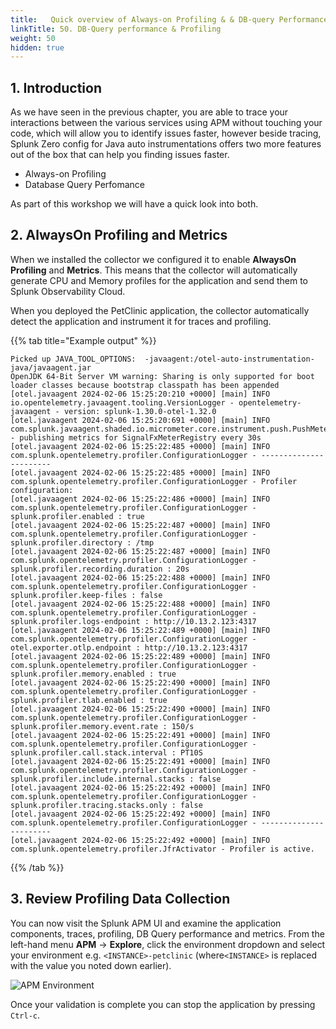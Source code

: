 ```yaml
---
title:   Quick overview of Always-on Profiling & & DB-query Performance
linkTitle: 50. DB-Query performance & Profiling
weight: 50
hidden: true
---
```


## 1. Introduction

As we have seen in the previous chapter, you are able to trace your interactions between the various services using APM without touching your code,  which will allow you to identify issues faster, however beside tracing, Splunk Zero config for Java auto instrumentations offers two more features out of the box that can help you finding issues faster.

* Always-on Profiling
* Database Query Perfomance

As part of this workshop we will have a quick look into both.

## 2. AlwaysOn Profiling and Metrics

When we installed the collector we configured it to enable **AlwaysOn Profiling** and **Metrics**. This means that the collector will automatically generate CPU and Memory profiles for the application and send them to Splunk Observability Cloud.

When you deployed the PetClinic application, the collector automatically detect the application and instrument it for traces and profiling.

{{% tab title="Example output" %}}

``` text {wrap="false"}
Picked up JAVA_TOOL_OPTIONS:  -javaagent:/otel-auto-instrumentation-java/javaagent.jar
OpenJDK 64-Bit Server VM warning: Sharing is only supported for boot loader classes because bootstrap classpath has been appended
[otel.javaagent 2024-02-06 15:25:20:210 +0000] [main] INFO io.opentelemetry.javaagent.tooling.VersionLogger - opentelemetry-javaagent - version: splunk-1.30.0-otel-1.32.0
[otel.javaagent 2024-02-06 15:25:20:691 +0000] [main] INFO com.splunk.javaagent.shaded.io.micrometer.core.instrument.push.PushMeterRegistry - publishing metrics for SignalFxMeterRegistry every 30s
[otel.javaagent 2024-02-06 15:25:22:485 +0000] [main] INFO com.splunk.opentelemetry.profiler.ConfigurationLogger - -----------------------
[otel.javaagent 2024-02-06 15:25:22:485 +0000] [main] INFO com.splunk.opentelemetry.profiler.ConfigurationLogger - Profiler configuration:
[otel.javaagent 2024-02-06 15:25:22:486 +0000] [main] INFO com.splunk.opentelemetry.profiler.ConfigurationLogger -                  splunk.profiler.enabled : true
[otel.javaagent 2024-02-06 15:25:22:487 +0000] [main] INFO com.splunk.opentelemetry.profiler.ConfigurationLogger -                splunk.profiler.directory : /tmp
[otel.javaagent 2024-02-06 15:25:22:487 +0000] [main] INFO com.splunk.opentelemetry.profiler.ConfigurationLogger -       splunk.profiler.recording.duration : 20s
[otel.javaagent 2024-02-06 15:25:22:488 +0000] [main] INFO com.splunk.opentelemetry.profiler.ConfigurationLogger -               splunk.profiler.keep-files : false
[otel.javaagent 2024-02-06 15:25:22:488 +0000] [main] INFO com.splunk.opentelemetry.profiler.ConfigurationLogger -            splunk.profiler.logs-endpoint : http://10.13.2.123:4317
[otel.javaagent 2024-02-06 15:25:22:489 +0000] [main] INFO com.splunk.opentelemetry.profiler.ConfigurationLogger -              otel.exporter.otlp.endpoint : http://10.13.2.123:4317
[otel.javaagent 2024-02-06 15:25:22:489 +0000] [main] INFO com.splunk.opentelemetry.profiler.ConfigurationLogger -           splunk.profiler.memory.enabled : true
[otel.javaagent 2024-02-06 15:25:22:490 +0000] [main] INFO com.splunk.opentelemetry.profiler.ConfigurationLogger -             splunk.profiler.tlab.enabled : true
[otel.javaagent 2024-02-06 15:25:22:490 +0000] [main] INFO com.splunk.opentelemetry.profiler.ConfigurationLogger -        splunk.profiler.memory.event.rate : 150/s
[otel.javaagent 2024-02-06 15:25:22:491 +0000] [main] INFO com.splunk.opentelemetry.profiler.ConfigurationLogger -      splunk.profiler.call.stack.interval : PT10S
[otel.javaagent 2024-02-06 15:25:22:491 +0000] [main] INFO com.splunk.opentelemetry.profiler.ConfigurationLogger -  splunk.profiler.include.internal.stacks : false
[otel.javaagent 2024-02-06 15:25:22:492 +0000] [main] INFO com.splunk.opentelemetry.profiler.ConfigurationLogger -      splunk.profiler.tracing.stacks.only : false
[otel.javaagent 2024-02-06 15:25:22:492 +0000] [main] INFO com.splunk.opentelemetry.profiler.ConfigurationLogger - -----------------------
[otel.javaagent 2024-02-06 15:25:22:492 +0000] [main] INFO com.splunk.opentelemetry.profiler.JfrActivator - Profiler is active.
```

{{% /tab %}}

## 3. Review Profiling Data Collection

You can now visit the Splunk APM UI and examine the application components, traces, profiling, DB Query performance and metrics. From the left-hand menu **APM** → **Explore**, click the environment dropdown and select your environment e.g. `<INSTANCE>-petclinic` (where`<INSTANCE>` is replaced with the value you noted down earlier).

![APM Environment](../images/apm-environment.png)

Once your validation is complete you can stop the application by pressing `Ctrl-c`.

<!--
## 4. Adding Resource Attributes to Spans

Resource attributes can be added to every reported span. For example `version=0.314`. A comma-separated list of resource attributes can also be defined e.g. `key1=val1,key2=val2`.

Let's launch the PetClinic again using new resource attributes. Note, that adding resource attributes to the run command will override what was defined when we installed the collector. Let's add two new resource attributes `deployment.environment=$INSTANCE-petclinic-env,version=0.314`:

```bash
java \
-Dserver.port=8083 \
-Dotel.service.name=$INSTANCE-petclinic-service \
-Dotel.resource.attributes=deployment.environment=$INSTANCE-petclinic-env,version=0.314 \
-jar target/spring-petclinic-*.jar --spring.profiles.active=mysql
```

Back in the Splunk APM UI we can drill down on a recent trace and see the new `version` attribute in a span.
-->